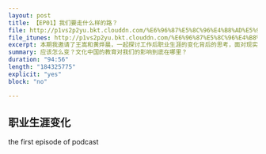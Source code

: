 ```yaml
---
layout: post
title: 【EP01】我们要走什么样的路？
file: http://p1vs2p2yu.bkt.clouddn.com/%E6%96%87%E5%8C%96%E4%B8%AD%E5%9B%BD%E6%9C%88%E6%97%A6%E8%B0%880.mp3
file_itunes: http://p1vs2p2yu.bkt.clouddn.com/%E6%96%87%E5%8C%96%E4%B8%AD%E5%9B%BD%E6%9C%88%E6%97%A6%E8%B0%880.mp3
excerpt: 本期我邀请了王嵩和黄烨晨，一起探讨工作后职业生涯的变化背后的思考，面对现实的情况我们如何进行选择。
summary: 应该怎么变？文化中国的教育对我们的影响到底在哪里？
duration: "94:56" 
length: "184325775" 
explicit: "yes" 
block: "no" 

---
```



## 职业生涯变化
the first episode of podcast

